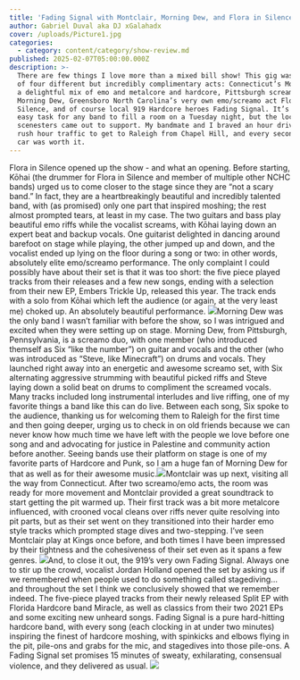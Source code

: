 ```yaml
---
title: 'Fading Signal with Montclair, Morning Dew, and Flora in Silence'
author: Gabriel Duval aka DJ xGalahadx
cover: /uploads/Picture1.jpg
categories:
  - category: content/category/show-review.md
published: 2025-02-07T05:00:00.000Z
description: >-
  There are few things I love more than a mixed bill show! This gig was made up
  of four different but incredibly complimentary acts: Connecticut’s Montclair,
  a delightful mix of emo and metalcore and hardcore, Pittsburgh screamo duo
  Morning Dew, Greensboro North Carolina’s very own emo/screamo act Flora in
  Silence, and of course local 919 Hardcore heroes Fading Signal. It’s not an
  easy task for any band to fill a room on a Tuesday night, but the local
  scenesters came out to support. My bandmate and I braved an hour drive through
  rush hour traffic to get to Raleigh from Chapel Hill, and every second in the
  car was worth it.
---
```


Flora in Silence opened up the show - and what an opening. Before starting, Kōhai (the drummer for Flora in Silence and member of multiple other NCHC bands) urged us to come closer to the stage since they are “not a scary band.” In fact, they are a heartbreakingly beautiful and incredibly talented band, with (as promised) only one part that inspired moshing; the rest almost prompted tears, at least in my case. The two guitars and bass play beautiful emo riffs while the vocalist screams, with Kōhai laying down an expert beat and backup vocals. One guitarist delighted in dancing around barefoot on stage while playing, the other jumped up and down, and the vocalist ended up lying on the floor during a song or two: in other words, absolutely elite emo/screamo performance. The only complaint I could possibly have about their set is that it was too short: the five piece played tracks from their releases and a few new songs, ending with a selection from their new EP, Embers Trickle Up, released this year. The track ends with a solo from Kōhai which left the audience (or again, at the very least me) choked up. An absolutely beautiful performance. ![](/uploads/Picture2.jpg)Morning Dew was the only band I wasn’t familiar with before the show, so I was intrigued and excited when they were setting up on stage. Morning Dew, from Pittsburgh, Pennsylvania, is a screamo duo, with one member (who introduced themself as Six “like the number”) on guitar and vocals and the other (who was introduced as “Steve, like Minecraft”) on drums and vocals. They launched right away into an energetic and awesome screamo set, with Six alternating aggressive strumming with beautiful picked riffs and Steve laying down a solid beat on drums to compliment the screamed vocals. Many tracks included long instrumental interludes and live riffing, one of my favorite things a band like this can do live. Between each song, Six spoke to the audience, thanking us for welcoming them to Raleigh for the first time and then going deeper, urging us to check in on old friends because we can never know how much time we have left with the people we love before one song and and advocating for justice in Palestine and community action before another. Seeing bands use their platform on stage is one of my favorite parts of Hardcore and Punk, so I am a huge fan of Morning Dew for that as well as for their awesome music.![](/uploads/Picture3.jpg)Montclair was up next, visiting all the way from Connecticut. After two screamo/emo acts, the room was ready for more movement and Montclair provided a great soundtrack to start getting the pit warmed up. Their first track was a bit more metalcore influenced, with crooned vocal cleans over riffs never quite resolving into pit parts, but as their set went on they transitioned into their harder emo style tracks which prompted stage dives and two-stepping. I’ve seen Montclair play at Kings once before, and both times I have been impressed by their tightness and the cohesiveness of their set even as it spans a few genres. ![](/uploads/Picture4.jpg)And, to close it out, the 919’s very own Fading Signal. Always one to stir up the crowd, vocalist Jordan Holland opened the set by asking us if we remembered when people used to do something called stagediving… and throughout the set I think we conclusively showed that we remember indeed. The five-piece played tracks from their newly released Split EP with Florida Hardcore band Miracle, as well as classics from their two 2021 EPs and some exciting new unheard songs. Fading Signal is a pure hard-hitting hardcore band, with every song (each clocking in at under two minutes) inspiring the finest of hardcore moshing, with spinkicks and elbows flying in the pit, pile-ons and grabs for the mic, and stagedives into those pile-ons. A Fading Signal set promises 15 minutes of sweaty, exhilarating, consensual violence, and they delivered as usual. ![](/uploads/Picture5.jpg)
